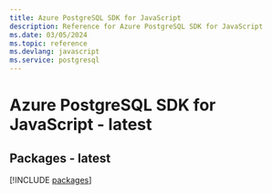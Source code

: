 ```yaml
---
title: Azure PostgreSQL SDK for JavaScript
description: Reference for Azure PostgreSQL SDK for JavaScript
ms.date: 03/05/2024
ms.topic: reference
ms.devlang: javascript
ms.service: postgresql
---
```

# Azure PostgreSQL SDK for JavaScript - latest
## Packages - latest
[!INCLUDE [packages](postgresql-index.md)]